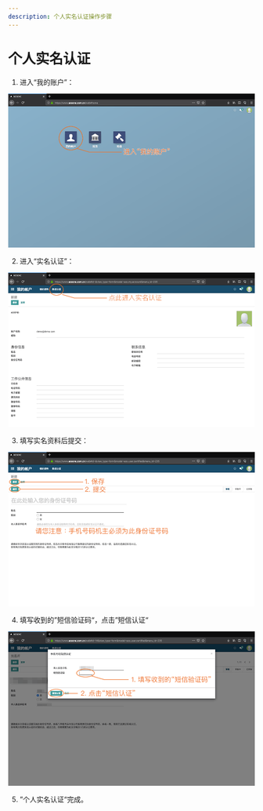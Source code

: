 ```yaml
---
description: 个人实名认证操作步骤
---
```


# 个人实名认证

1. 进入“我的账户”：

![](../../.gitbook/assets/1.png)

2. 进入“实名认证”：

![](../../.gitbook/assets/2.png)

3. 填写实名资料后提交：

![](../../.gitbook/assets/3.png)

4. 填写收到的”短信验证码“，点击”短信认证“

![](../../.gitbook/assets/4.png)

5. ”个人实名认证“完成。

